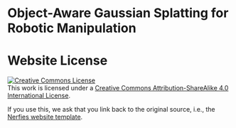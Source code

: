 # Object-Aware Gaussian Splatting for Robotic Manipulation

<!-- This is the repository that contains source code for the [ConceptFusion website](https://concept-fusion.github.io).

Should you find our work useful, please cite
```
@article{conceptfusion,
  author    = {Jatavallabhula, {Krishna Murthy} and Kuwajerwala, Alihusein and Gu, Qiao and Omama, Mohd and Chen, Tao and Li, Shuang and Iyer, Ganesh and Saryazdi, Soroush and Keetha, Nikhil and Tewari, Ayush and Tenenbaum, {Joshua B.} and {de Melo}, {Celso Miguel} and Krishna, Madhava and Paull, Liam and Shkurti, Florian and Torralba, Antonio},
  title     = {ConceptFusion: Open-set Multimodal 3D Mapping},
  journal   = {arXiv},
  year      = {2023},
}
``` -->

# Website License
<a rel="license" href="http://creativecommons.org/licenses/by-sa/4.0/"><img alt="Creative Commons License" style="border-width:0" src="https://i.creativecommons.org/l/by-sa/4.0/88x31.png" /></a><br />This work is licensed under a <a rel="license" href="http://creativecommons.org/licenses/by-sa/4.0/">Creative Commons Attribution-ShareAlike 4.0 International License</a>.

If you use this, we ask that you link back to the original source, i.e., the [Nerfies website template](https://github.com/nerfies/nerfies.github.io).
